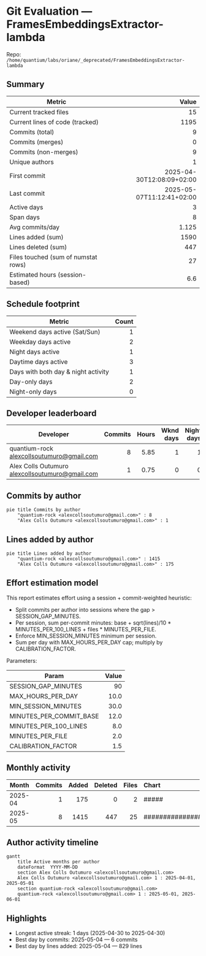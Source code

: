 # Git Evaluation — FramesEmbeddingsExtractor-lambda

Repo: `/home/quantium/labs/oriane/_deprecated/FramesEmbeddingsExtractor-lambda`

## Summary

| Metric | Value |
|---|---:|
| Current tracked files | 15 |
| Current lines of code (tracked) | 1195 |
| Commits (total) | 9 |
| Commits (merges) | 0 |
| Commits (non-merges) | 9 |
| Unique authors | 1 |
| First commit | 2025-04-30T12:08:09+02:00 |
| Last commit | 2025-05-07T11:12:41+02:00 |
| Active days | 3 |
| Span days | 8 |
| Avg commits/day | 1.125 |
| Lines added (sum) | 1590 |
| Lines deleted (sum) | 447 |
| Files touched (sum of numstat rows) | 27 |
| Estimated hours (session-based) | 6.6 |

## Schedule footprint

| Metric | Count |
|---|---:|
| Weekend days active (Sat/Sun) | 1 |
| Weekday days active | 2 |
| Night days active | 1 |
| Daytime days active | 3 |
| Days with both day & night activity | 1 |
| Day-only days | 2 |
| Night-only days | 0 |

## Developer leaderboard

| Developer | Commits | Hours | Wknd days | Night days | Day days | Both | Added | Deleted | Files | Active days | First | Last | Avg size | Median size | Stars |
|---|---:|---:|---:|---:|---:|---:|---:|---:|---:|---:|---|---|---:|---:|:--:
| quantium-rock <alexcollsoutumuro@gmail.com> | 8 | 5.85 | 1 | 1 | 2 | 1 | 1415 | 447 | 25 | 2 | 2025-05-04T19:43:45+02:00 | 2025-05-07T11:12:41+02:00 | 232.75 | 150.5 | ★★★★★ |
| Alex Colls Outumuro <alexcollsoutumuro@gmail.com> | 1 | 0.75 | 0 | 0 | 1 | 0 | 175 | 0 | 2 | 1 | 2025-04-30T12:08:09+02:00 | 2025-04-30T12:08:09+02:00 | 175.0 | 175.0 | ★☆☆☆☆ |

## Commits by author

```mermaid
pie title Commits by author
    "quantium-rock <alexcollsoutumuro@gmail.com>" : 8
    "Alex Colls Outumuro <alexcollsoutumuro@gmail.com>" : 1
```

## Lines added by author

```mermaid
pie title Lines added by author
    "quantium-rock <alexcollsoutumuro@gmail.com>" : 1415
    "Alex Colls Outumuro <alexcollsoutumuro@gmail.com>" : 175
```

## Effort estimation model

This report estimates effort using a session + commit-weighted heuristic:
- Split commits per author into sessions where the gap > SESSION_GAP_MINUTES.
- Per session, sum per-commit minutes: base + sqrt(lines)/10 * MINUTES_PER_100_LINES + files * MINUTES_PER_FILE.
- Enforce MIN_SESSION_MINUTES minimum per session.
- Sum per day with MAX_HOURS_PER_DAY cap; multiply by CALIBRATION_FACTOR.

Parameters:

| Param | Value |
|---|---:|
| SESSION_GAP_MINUTES | 90 |
| MAX_HOURS_PER_DAY | 10.0 |
| MIN_SESSION_MINUTES | 30.0 |
| MINUTES_PER_COMMIT_BASE | 12.0 |
| MINUTES_PER_100_LINES | 8.0 |
| MINUTES_PER_FILE | 2.0 |
| CALIBRATION_FACTOR | 1.5 |

## Monthly activity

| Month | Commits | Added | Deleted | Files | Chart |
|---|---:|---:|---:|---:|:---|
| 2025-04 | 1 | 175 | 0 | 2 | ##### |
| 2025-05 | 8 | 1415 | 447 | 25 | ######################################## |

## Author activity timeline

```mermaid
gantt
    title Active months per author
    dateFormat  YYYY-MM-DD
    section Alex Colls Outumuro <alexcollsoutumuro@gmail.com>
    Alex Colls Outumuro <alexcollsoutumuro@gmail.com> 1 : 2025-04-01, 2025-05-01
    section quantium-rock <alexcollsoutumuro@gmail.com>
    quantium-rock <alexcollsoutumuro@gmail.com> 1 : 2025-05-01, 2025-06-01
```

## Highlights

- Longest active streak: 1 days (2025-04-30 to 2025-04-30)
- Best day by commits: 2025-05-04 — 6 commits
- Best day by lines added: 2025-05-04 — 829 lines


